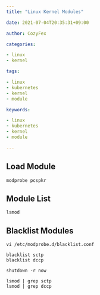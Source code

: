 ```yaml
---
title: "Linux Kernel Modules"

date: 2021-07-04T20:35:31+09:00

author: CozyFex

categories:

- linux
- kernel

tags:

- linux
- kubernetes
- kernel
- module

keywords:

- linux
- kubernetes
- kernel
- module

---
```


## Load Module

```shell
modprobe pcspkr
```

## Module List

```shell
lsmod
```

## Blacklist Modules

```shell
vi /etc/modprobe.d/blacklist.conf
```

```
blacklist sctp
blacklist dccp
```

```shell
shutdown -r now
```

```shell
lsmod | grep sctp
lsmod | grep dccp
```

